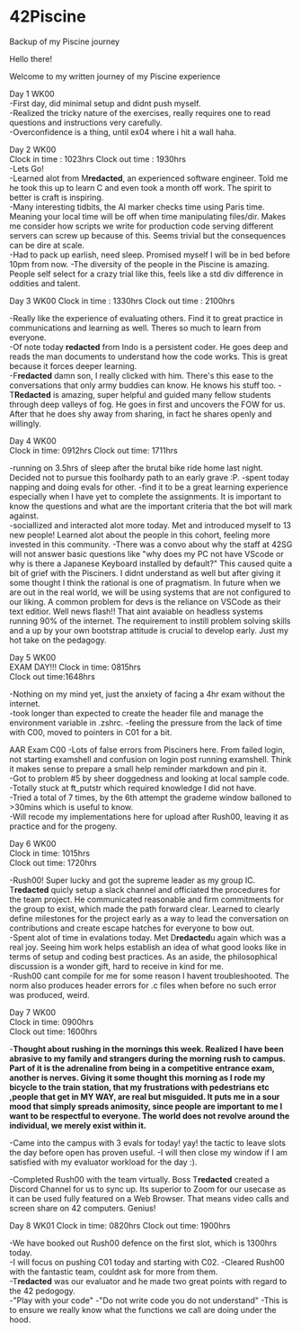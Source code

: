 # 42Piscine
Backup of my Piscine journey

Hello there!

Welcome to my written journey of my Piscine experience

Day 1 WK00  
-First day, did minimal setup and didnt push myself.    
-Realized the tricky nature of the exercises, really requires one to read questions and instructions very carefully.    
-Overconfidence is a thing, until ex04 where i hit a wall haha.     


Day 2 WK00  
Clock in time : 1023hrs 
Clock out time : 1930hrs    
-Lets Go!   
-Learned alot from M**redacted**, an experienced software engineer. Told me he took this up to learn C and even took a month off work. The spirit to better is craft is inspiring.  
-Many interesting tidbits, the AI marker checks time using Paris time. Meaning your local time will be off when time manipulating files/dir. Makes me consider how scripts we write for production code serving different servers can screw up because of this. Seems trivial but the consequences can be dire at scale.    
-Had to pack up earlish, need sleep. Promised myself I will be in bed before 10pm from now. 
-The diversity of the people in the Piscine is amazing. People self select for a crazy trial like this, feels like a std div difference in oddities and talent.     

Day 3 WK00 
Clock in time : 1330hrs 
Clock out time : 2100hrs    

-Really like the experience of evaluating others. Find it to great practice in communications and learning as well. Theres so much to learn from everyone.  
-Of note today **redacted** from Indo is a persistent coder. He goes deep and reads the man documents to understand how the code works. This is great because it forces deeper learning.    
-F**redacted** damn son, I really clicked with him. There's this ease to the conversations that only army buddies can know. He knows his stuff too. 
-T**Redacted** is amazing, super helpful and guided many fellow students through deep valleys of fog. He goes in first and uncovers the FOW for us. After that he does shy away from sharing, in fact he shares openly and willingly.   

Day 4 WK00  
Clock in time: 0912hrs 
Clock out time: 1711hrs

-running on 3.5hrs of sleep after the brutal bike ride home last night. Decided not to pursue this foolhardy path to an early grave :P. 
-spent today napping and doing evals for other. 
-find it to be a great learning experience especially when I have yet to complete the assignments. It is important to know the questions and what are the important criteria that the bot will mark against.    
-sociallized and interacted alot more today. Met and introduced myself to 13 new people! Learned alot about the people in this cohort, feeling more invested in this community. 
-There was a convo about why the staff at 42SG will not answer basic questions like "why does my PC not have VScode or why is there a Japanese Keyboard installed by default?" This caused quite a bit of grief with the Pisciners. I didnt understand as well but after giving it some thought I think the rational is one of pragmatism. In future when we are out in the real world, we will be using systems that are not configured to our liking. A common problem for devs is the reliance on VSCode as their text editior. Well news flash!! That aint avaiable on headless systems running 90% of the internet. The requirement to instill problem solving skills and a up by your own bootstrap attitude is crucial to develop early. Just my hot take on the pedagogy.   

Day 5 WK00  
EXAM DAY!!!
Clock in time: 0815hrs  
Clock out time:1648hrs  

-Nothing on my mind yet, just the anxiety of facing a 4hr exam without the internet.    
-took longer than expected to create the header file and manage the environment variable in .zshrc. 
-feeling the pressure from the lack of time with C00, moved to pointers in C01 for a bit.   

AAR Exam C00
-Lots of false errors from Pisciners here. From failed login, not starting examshell and confusion on login post running examshell. Think it makes sense to prepare a small help reminder markdown and pin it.  
-Got to problem #5 by sheer doggedness and looking at local sample code.    
-Totally stuck at ft_putstr which required knowledge I did not have.    
-Tried a total of 7 times, by the 6th attempt the grademe window balloned to >30mins which is useful to know.   
-Will recode my implementations here for upload after Rush00, leaving it as practice and for the progeny.   

Day 6 WK00  
Clock in time: 1015hrs  
Clock out time: 1720hrs 

-Rush00! Super lucky and got the supreme leader as my group IC. T**redacted** quicly setup a slack channel and officiated the procedures for the team project. He communicated reasonable and firm commitments for the group to exist, which made the path forward clear. Learned to clearly define milestones for the project early as a way to lead the conversation on contributions and create escape hatches for everyone to bow out.  
-Spent alot of time in evalations today. Met D**redacted**u again which was a real joy. Seeing him work helps establish an idea of what good looks like in terms of setup and coding best practices. As an aside, the philosophical discussion is a wonder gift, hard to receive in kind for me.    
-Rush00 cant compile for me for some reason I havent troubleshooted. The norm also produces header errors for .c files when before no such error was produced, weird.   

Day 7 WK00  
Clock in time: 0900hrs  
Clock out time: 1600hrs 

-**Thought about rushing in the mornings this week. Realized I have been abrasive to my family and strangers during the morning rush to campus. Part of it is the adrenaline from being in a competitive entrance exam, another is nerves. Giving it some thought this morning as I rode my bicycle to the train station, that my frustrations with pedestrians etc ,people that get in MY WAY, are real but misguided. It puts me in a sour mood that simply spreads animosity, since people are important to me I want to be respectful to everyone. The world does not revolve around the individual, we merely exist within it.**   

-Came into the campus with 3 evals for today! yay! the tactic to leave slots the day before open has proven useful. 
-I will then close my window if I am satisfied with my evaluator workload for the day :).   

 -Completed Rush00 with the team virtually. Boss T**redacted** created a Discord Channel for us to sync up. Its superior to Zoom for our usecase as it can be used fully featured on a Web Browser. That means video calls and screen share on 42 computers. Genius!    

 Day 8 WK01
 Clock in time: 0820hrs 
 Clock out time: 1900hrs

 -We have booked out Rush00 defence on the first slot, which is 1300hrs today.  
 -I will focus on pushing C01 today and starting with C02. 
 -Cleared Rush00 with the fantastic team, couldnt ask for more from them.   
 -T**redacted** was our evaluator and he made two great points with regard to the 42 pedogogy.  
 -"Play with your code" 
 -"Do not write code you do not understand" 
 -This is to ensure we really know what the functions we call are doing under the hood. 